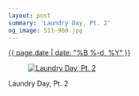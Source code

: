 ```yaml
---
layout: post
summary: 'Laundry Day, Pt. 2'
og_image: 511-960.jpg
---
```


<p>
 <time>
  <a href="/511">
   {{ page.date | date: "%B %-d, %Y" }}
  </a>
 </time>
 <a href="/511">
  <figure data-taken="8/7/2016">
   <img alt="Laundry Day, Pt. 2" sizes="(min-width: 700px) 50vw, calc(100vw - 2rem)" src="{{ site.assets_url }}/511-480.jpg" srcset="{{ site.assets_url }}/511-960.jpg 960w, {{ site.assets_url }}/511-720.jpg 720w, {{ site.assets_url }}/511-480.jpg 480w, {{ site.assets_url }}/511-240.jpg 240w"/>
  </figure>
 </a>
 <span>
  Laundry Day, Pt. 2
 </span>
</p>
